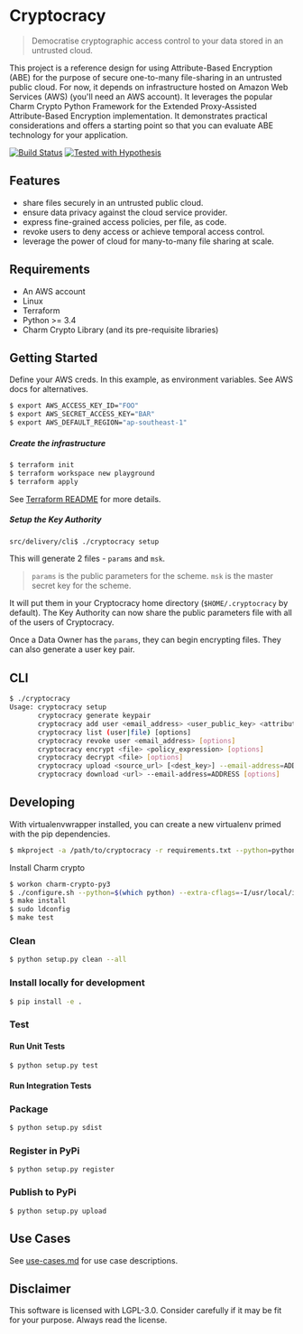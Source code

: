 # Cryptocracy

> Democratise cryptographic access control to your data stored in an untrusted cloud.

This project is a reference design for using Attribute-Based Encryption (ABE) for the purpose of secure one-to-many file-sharing in an untrusted public cloud.
For now, it depends on infrastructure hosted on Amazon Web Services (AWS) (you'll need an AWS account). 
It leverages the popular Charm Crypto Python Framework for the Extended Proxy-Assisted Attribute-Based Encryption implementation. It demonstrates practical considerations and offers a starting point so that you can evaluate ABE technology for your application.

[![Build Status](https://travis-ci.com/doughgle/cryptocracy.svg?branch=master)](https://travis-ci.com/doughgle/cryptocracy)
[![Tested with Hypothesis](https://img.shields.io/badge/hypothesis-tested-brightgreen.svg)](https://hypothesis.readthedocs.io/)

## Features

+ share files securely in an untrusted public cloud.
+ ensure data privacy against the cloud service provider.
+ express fine-grained access policies, per file, as code.
+ revoke users to deny access or achieve temporal access control.
+ leverage the power of cloud for many-to-many file sharing at scale. 

## Requirements

+ An AWS account
+ Linux
+ Terraform
+ Python >= 3.4
+ Charm Crypto Library (and its pre-requisite libraries)

## Getting Started

Define your AWS creds. In this example, as environment variables. See AWS docs for alternatives.  
```sh
$ export AWS_ACCESS_KEY_ID="FOO"
$ export AWS_SECRET_ACCESS_KEY="BAR"
$ export AWS_DEFAULT_REGION="ap-southeast-1"
```

##### Create the infrastructure
```bash
$ terraform init
$ terraform workspace new playground
$ terraform apply
```

See [Terraform README](terraform-infra/README.md) for more details.

##### Setup the Key Authority

```bash
src/delivery/cli$ ./cryptocracy setup
```

This will generate 2 files - `params` and `msk`.
> `params` is the public parameters for the scheme.
> `msk` is the master secret key for the scheme.

It will put them in your Cryptocracy home directory (`$HOME/.cryptocracy` by default).
The Key Authority can now share the public parameters file with all of the users of Cryptocracy.

Once a Data Owner has the `params`, they can begin encrypting files.
They can also generate a user key pair. 

## CLI
```bash
$ ./cryptocracy
Usage: cryptocracy setup
       cryptocracy generate keypair
       cryptocracy add user <email_address> <user_public_key> <attribute_expression> [options]
       cryptocracy list (user|file) [options]
       cryptocracy revoke user <email_address> [options]
       cryptocracy encrypt <file> <policy_expression> [options]
       cryptocracy decrypt <file> [options]
       cryptocracy upload <source_url> [<dest_key>] --email-address=ADDRESS [options]
       cryptocracy download <url> --email-address=ADDRESS [options]
```

## Developing

With virtualenvwrapper installed, you can create a new virtualenv primed with the pip dependencies. 
```bash
$ mkproject -a /path/to/cryptocracy -r requirements.txt --python=python3 cryptocracy
```

Install Charm crypto

```bash
$ workon charm-crypto-py3
$ ./configure.sh --python=$(which python) --extra-cflags=-I/usr/local/include --extra-ldflags=-L/usr/local/lib
$ make install
$ sudo ldconfig
$ make test
```

### Clean
```sh
$ python setup.py clean --all
```

### Install locally for development
```bash
$ pip install -e .
```

### Test
#### Run Unit Tests
```sh
$ python setup.py test
```

#### Run Integration Tests


### Package
```sh
$ python setup.py sdist
```

### Register in PyPi
```
$ python setup.py register
```

### Publish to PyPi
```
$ python setup.py upload
```

## Use Cases
See [use-cases.md](src/use_cases/README.md) for use case descriptions.

## Disclaimer

This software is licensed with LGPL-3.0. Consider carefully if it may be fit for your purpose. Always read the license.